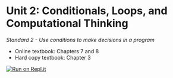 Unit 2: Conditionals, Loops, and Computational Thinking
===============================

*Standard 2 - Use conditions to make decisions in a program*

- Online textbook: Chapters 7 and 8
- Hard copy textbook: Chapter 3

[![Run on Repl.it](https://repl.it/badge/github/NNHSComputerScience/cp1_unit2)](https://repl.it/github/NNHSComputerScience/cp1_unit2)
